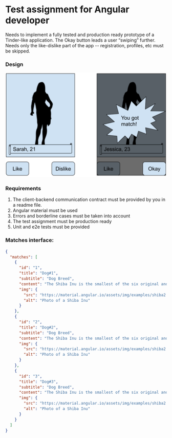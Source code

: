# Test assignment for Angular developer

Needs to implement a fully tested and production ready prototype of a Tinder-like application.
The Okay button leads a user “swiping” further.
Needs only the like-dislike part of the app -- registration, profiles, etc must be skipped.

### Design

![design](./images/design.png)

### Requirements

1. The client-backend communication contract must be provided by you in a readme file. 
0. Angular material must be used 
0. Errors and borderline cases must be taken into account 
0. The test assignment must be production ready 
0. Unit and e2e tests must be provided

### Matches interface:

```json
{
  "matches": [
    {
      "id": "1",
      "title": "Dog#1",
      "subtitle": "Dog Breed",
      "content": "The Shiba Inu is the smallest of the six original and distinct spitzbreeds of dog from Japan. A small, agile dog that copes very wellwith mountainous terrain, the Shiba Inu was originally bred forhunting.",
      "img": {
        "src": "https://material.angular.io/assets/img/examples/shiba2.jpg",
        "alt": "Photo of a Shiba Inu"
      }
    },
    {
      "id": "2",
      "title": "Dog#2",
      "subtitle": "Dog Breed",
      "content": "The Shiba Inu is the smallest of the six original and distinct spitzbreeds of dog from Japan. A small, agile dog that copes very wellwith mountainous terrain, the Shiba Inu was originally bred forhunting.",
      "img": {
        "src": "https://material.angular.io/assets/img/examples/shiba2.jpg",
        "alt": "Photo of a Shiba Inu"
      }
    },
    {
      "id": "3",
      "title": "Dog#3",
      "subtitle": "Dog Breed",
      "content": "The Shiba Inu is the smallest of the six original and distinct spitzbreeds of dog from Japan. A small, agile dog that copes very wellwith mountainous terrain, the Shiba Inu was originally bred forhunting.",
      "img": {
        "src": "https://material.angular.io/assets/img/examples/shiba2.jpg",
        "alt": "Photo of a Shiba Inu"
      }
    }
  ]
}
```
